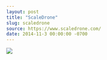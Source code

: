 ```yaml
---
layout: post
title: "ScaleDrone"
slug: scaledrone
source: https://www.scaledrone.com/
date: 2014-11-3 00:00:00 -0700
---
```


<img src="{{ site.url }}/assets/img/screenshots/scaledrone.jpg">
